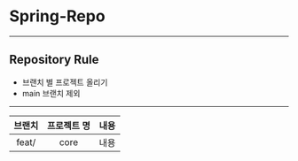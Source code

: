 # Spring-Repo
-----
## Repository Rule
- 브랜치 별 프로젝트 올리기
- main 브랜치 제외
---
|브랜치|프로젝트 명| 내용 |
|:------:|:---:|:---:|
|feat/ |core|내용|




